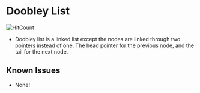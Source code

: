 # Doobley List
[![HitCount](https://hits.dwyl.com/7W1571X/Cpp-Linked-List.svg?style=flat-square)](http://hits.dwyl.com/7W1571X/Doobley-List)
* Doobley list is a linked list except the nodes are linked through two pointers instead of one. The head pointer for the previous node, and the tail for the next node.
## Known Issues
* None!
